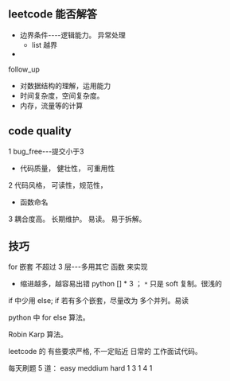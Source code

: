 

## leetcode 能否解答 
* 边界条件----逻辑能力。   异常处理
    * list 越界
* 

follow_up 

* 对数据结构的理解，运用能力 
* 时间复杂度，空间复杂度。  
* 内存，流量等的计算

## code quality
1 bug_free---提交小于3
* 代码质量，  健壮性， 可重用性

2 代码风格， 可读性，规范性，  
* 函数命名

3 耦合度高。  长期维护。 易读。 易于拆解。

## 技巧
for 嵌套 不超过 3 层---多用其它 函数 来实现
* 缩进越多，越容易出错
python [] * 3  ； `*` 只是 soft 复制。很浅的

if 中少用 else;
if 若有多个嵌套，尽量改为 多个并列。易读

python 中 for else 算法。

Robin Karp 算法。


leetcode 的 有些要求严格, 不一定贴近 日常的 工作面试代码。

每天刷题 5 道： 
 easy meddium  hard
    1   3       1
        4       1